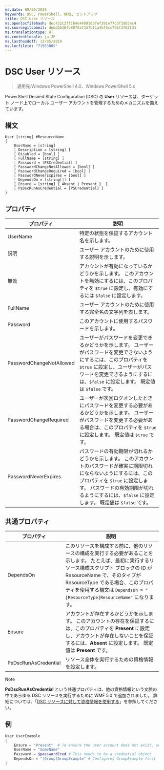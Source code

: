 ```yaml
---
ms.date: 09/20/2019
keywords: DSC, PowerShell, 構成, セットアップ
title: DSC User リソース
ms.openlocfilehash: dec432c2ff1b4e4408165fef391e77cbf1d85ac4
ms.sourcegitcommit: debd2b38fb8070a7357bf1a4bf9cc736f3702f31
ms.translationtype: HT
ms.contentlocale: ja-JP
ms.lasthandoff: 12/05/2019
ms.locfileid: "71953009"
---
```

# <a name="dsc-user-resource"></a>DSC User リソース

> 適用先:Windows PowerShell 4.0、Windows PowerShell 5.x

PowerShell Desired State Configuration (DSC) の **User** リソースは、ターゲット ノード上でローカル ユーザー アカウントを管理するためのメカニズムを備えています。

## <a name="syntax"></a>構文

```Syntax
User [string] #ResourceName
{
    UserName = [string]
    [ Description = [string] ]
    [ Disabled = [bool] ]
    [ FullName = [string] ]
    [ Password = [PSCredential] ]
    [ PasswordChangeNotAllowed = [bool] ]
    [ PasswordChangeRequired = [bool] ]
    [ PasswordNeverExpires = [bool] ]
    [ DependsOn = [string[]] ]
    [ Ensure = [string] { Absent | Present }  ]
    [ PsDscRunAsCredential = [PSCredential] ]
}
```

## <a name="properties"></a>プロパティ

|プロパティ |説明 |
|---|---|
|UserName |特定の状態を保証するアカウント名を示します。 |
|説明 |ユーザー アカウントのために使用する説明を示します。 |
|無効 |アカウントが有効になっているかどうかを示します。 このアカウントを無効にするには、このプロパティを `$true` に設定し、有効にするには `$false` に設定します。 |
|FullName |ユーザー アカウントのために使用する完全名の文字列を表します。 |
|Password |このアカウントに使用するパスワードを示します。 |
|PasswordChangeNotAllowed |ユーザーがパスワードを変更できるかどうかを示します。 ユーザーがパスワードを変更できないようにするには、このプロパティを `$true` に設定し、ユーザーがパスワードを変更できるようにするには、`$false` に設定します。 既定値は `$false` です。 |
|PasswordChangeRequired |ユーザーが次回ログオンしたときにパスワードを変更する必要があるかどうかを示します。 ユーザーがパスワードを変更する必要がある場合は、このプロパティを `$true` に設定します。 既定値は `$true` です。 |
|PasswordNeverExpires |パスワードの有効期限が切れるかどうかを示します。 このアカウントのパスワードが確実に期限切れにならないようにするには、このプロパティを `$true` に設定します。 パスワードの有効期限が切れるようにするには、`$false` に設定します。 既定値は `$false` です。 |

## <a name="common-properties"></a>共通プロパティ

|プロパティ |説明 |
|---|---|
|DependsOn |このリソースを構成する前に、他のリソースの構成を実行する必要があることを示します。 たとえば、最初に実行するリソース構成スクリプト ブロックの ID が ResourceName で、そのタイプが ResourceType である場合、このプロパティを使用する構文は `DependsOn = "[ResourceType]ResourceName"` になります。 |
|Ensure |アカウントが存在するかどうかを示します。 このアカウントの存在を保証するには、このプロパティを **Present** に設定し、アカウントが存在しないことを保証するには、**Absent** に設定します。 既定値は **Present** です。 |
|PsDscRunAsCredential |リソース全体を実行するための資格情報を設定します。 |

> [!NOTE]
> **PsDscRunAsCredential** という共通プロパティは、他の資格情報という文脈の中であらゆる DSC リソースを実行するために WMF 5.0 で追加されました。 詳細については、「[DSC リソースに対して資格情報を使用する](../../../configurations/runasuser.md)」を参照してください。

## <a name="example"></a>例

```powershell
User UserExample
{
    Ensure = "Present"  # To ensure the user account does not exist, set Ensure to "Absent"
    UserName = "SomeName"
    Password = $passwordCred # This needs to be a credential object
    DependsOn = "[Group]GroupExample" # Configures GroupExample first
}
```